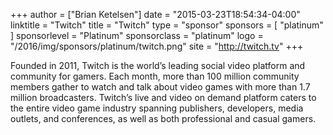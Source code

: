 +++
author = ["Brian Ketelsen"]
date = "2015-03-23T18:54:34-04:00"
linktitle = "Twitch"
title = "Twitch"
type = "sponsor"
sponsors = [ "platinum" ] 
sponsorlevel = "Platinum"
sponsorclass = "platinum"
logo = "/2016/img/sponsors/platinum/twitch.png"
site = "http://twitch.tv"
+++

Founded in 2011, Twitch is the world’s leading social video platform and community for gamers. Each month, more than 100 million community members gather to watch and talk about video games with more than 1.7 million broadcasters. Twitch’s live and video on demand platform caters to the entire video game industry spanning publishers, developers, media outlets, and conferences, as well as both professional and casual gamers.

